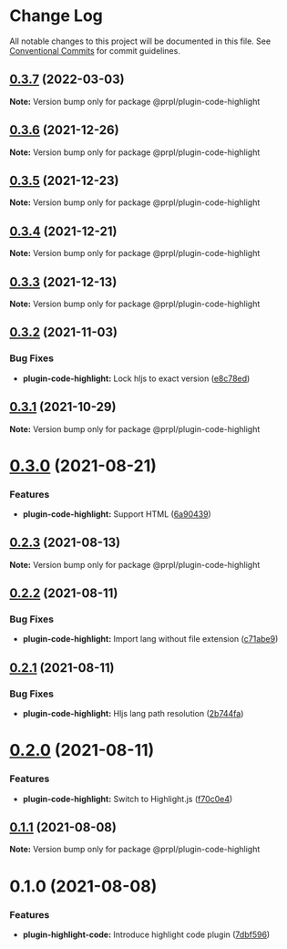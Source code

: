 # Change Log

All notable changes to this project will be documented in this file.
See [Conventional Commits](https://conventionalcommits.org) for commit guidelines.

## [0.3.7](https://github.com/tyhopp/prpl/compare/@prpl/plugin-code-highlight@0.3.6...@prpl/plugin-code-highlight@0.3.7) (2022-03-03)

**Note:** Version bump only for package @prpl/plugin-code-highlight





## [0.3.6](https://github.com/tyhopp/prpl/compare/@prpl/plugin-code-highlight@0.3.5...@prpl/plugin-code-highlight@0.3.6) (2021-12-26)

**Note:** Version bump only for package @prpl/plugin-code-highlight





## [0.3.5](https://github.com/tyhopp/prpl/compare/@prpl/plugin-code-highlight@0.3.4...@prpl/plugin-code-highlight@0.3.5) (2021-12-23)

**Note:** Version bump only for package @prpl/plugin-code-highlight





## [0.3.4](https://github.com/tyhopp/prpl/compare/@prpl/plugin-code-highlight@0.3.3...@prpl/plugin-code-highlight@0.3.4) (2021-12-21)

**Note:** Version bump only for package @prpl/plugin-code-highlight





## [0.3.3](https://github.com/tyhopp/prpl/compare/@prpl/plugin-code-highlight@0.3.2...@prpl/plugin-code-highlight@0.3.3) (2021-12-13)

**Note:** Version bump only for package @prpl/plugin-code-highlight





## [0.3.2](https://github.com/tyhopp/prpl/compare/@prpl/plugin-code-highlight@0.3.1...@prpl/plugin-code-highlight@0.3.2) (2021-11-03)


### Bug Fixes

* **plugin-code-highlight:** Lock hljs to exact version ([e8c78ed](https://github.com/tyhopp/prpl/commit/e8c78ed0dfe706db6df69395f2ff4100912db848))





## [0.3.1](https://github.com/tyhopp/prpl/compare/@prpl/plugin-code-highlight@0.3.0...@prpl/plugin-code-highlight@0.3.1) (2021-10-29)

**Note:** Version bump only for package @prpl/plugin-code-highlight





# [0.3.0](https://github.com/tyhopp/prpl/compare/@prpl/plugin-code-highlight@0.2.3...@prpl/plugin-code-highlight@0.3.0) (2021-08-21)


### Features

* **plugin-code-highlight:** Support HTML ([6a90439](https://github.com/tyhopp/prpl/commit/6a90439935782eee655c43e319ed881dc9b32c4c))





## [0.2.3](https://github.com/tyhopp/prpl/compare/@prpl/plugin-code-highlight@0.2.2...@prpl/plugin-code-highlight@0.2.3) (2021-08-13)

**Note:** Version bump only for package @prpl/plugin-code-highlight





## [0.2.2](https://github.com/tyhopp/prpl/compare/@prpl/plugin-code-highlight@0.2.1...@prpl/plugin-code-highlight@0.2.2) (2021-08-11)


### Bug Fixes

* **plugin-code-highlight:** Import lang without file extension ([c71abe9](https://github.com/tyhopp/prpl/commit/c71abe9158b6f7bba2ee5170770aab7e8e9b442a))





## [0.2.1](https://github.com/tyhopp/prpl/compare/@prpl/plugin-code-highlight@0.2.0...@prpl/plugin-code-highlight@0.2.1) (2021-08-11)


### Bug Fixes

* **plugin-code-highlight:** Hljs lang path resolution ([2b744fa](https://github.com/tyhopp/prpl/commit/2b744fa9e542d52cbb5aadb14efdad0d207bfffe))





# [0.2.0](https://github.com/tyhopp/prpl/compare/@prpl/plugin-code-highlight@0.1.1...@prpl/plugin-code-highlight@0.2.0) (2021-08-11)


### Features

* **plugin-code-highlight:** Switch to Highlight.js ([f70c0e4](https://github.com/tyhopp/prpl/commit/f70c0e4eb4b2a9c111775c4c33d9879a3e146b96))





## [0.1.1](https://github.com/tyhopp/prpl/compare/@prpl/plugin-code-highlight@0.1.0...@prpl/plugin-code-highlight@0.1.1) (2021-08-08)

**Note:** Version bump only for package @prpl/plugin-code-highlight





# 0.1.0 (2021-08-08)


### Features

* **plugin-highlight-code:** Introduce highlight code plugin ([7dbf596](https://github.com/tyhopp/prpl/commit/7dbf596b13c9c9a3b2f438493df2befc9f8d7c88))
